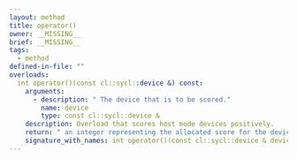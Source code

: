 ```yaml
---
layout: method
title: operator()
owner: __MISSING__
brief: __MISSING__
tags:
  - method
defined-in-file: ""
overloads:
  int operator()(const cl::sycl::device &) const:
    arguments:
      - description: " The device that is to be scored."
        name: device
        type: const cl::sycl::device &
    description: Overload that scores host mode devices positively.
    return: " an integer representing the allocated score for the device."
    signature_with_names: int operator()(const cl::sycl::device & device) const
---
```

